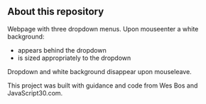 ## About this repository

Webpage with three dropdown menus. Upon mouseenter a white background:
- appears behind the dropdown
- is sized appropriately to the dropdown

Dropdown and white background disappear upon mouseleave.

This project was built with guidance and code from Wes Bos and JavaScript30.com.
